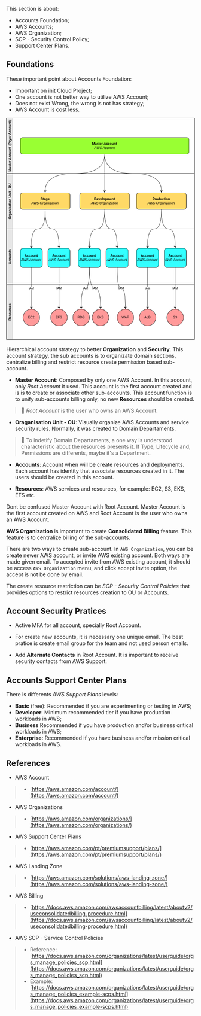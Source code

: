 This section is about:

- Accounts Foundation;
- AWS Accounts;
- AWS Organization;
- SCP - Security Control Policy;
- Support Center Plans.

## Foundations

These important point about Accounts Foundation:

- Important on init Cloud Project;
- One account is not better way to utilize AWS Account;
- Does not exist Wrong, the wrong is not has strategy;
- AWS Account is cost less.

![02-account-diagram.drawio.png](img/02-account-diagram.drawio.png)

Hierarchical account strategy to better __Organization__ and __Security__.  This account strategy, the sub accounts is to organizate domain sections, centralize billing and restrict resource create permission based sub-account.

- __Master Account__: Composed by only one AWS Account. In this account, only _Root Account_ it used. This account is the first account created and is is to create or associate other sub-accounts. This account function is to unify sub-accounts billing only, no new __Resources__ should be created.

> :memo: _Root Account_ is the user who owns an AWS Account.

- __Oraganisation Unit - OU__: Visually organize AWS Accounts and service security rules. Normally, it was created to Domain Departaments.

> :memo: To indetify Domain Departaments, a one way is understood characteristic about the resources presents it. If Type, Lifecycle and, Permissions are differents, maybe it's a Department. 

- __Accounts__: Account when will be create resources and deployments. Each account has identity that associate resources created in it. The users should be created in this account.

- __Resources__: AWS services and resources, for example: EC2, S3, EKS, EFS etc.

Dont be confused Master Account with Root Account. Master Account is the first account created on AWS and Root Account is the user who owns an AWS Account.

__AWS Organization__ is important to create __Consolidated Billing__ feature. This feature is to centralize billing of the sub-accounts.

There are two ways to create sub-account. In `AWS Organization`, you can be create newer AWS account, or invite AWS existing account. Both ways are made given email. To accepted invite from AWS existing account, it should be access `AWS Organization` menu, and click accept invite option, the accept is not be done by email.

The create resource restriction can be _SCP - Security Control Policies_ that provides options to restrict resources creation to OU or Accounts.

## Account Security Pratices

- Active MFA for all account, specially Root Account.

- For create new accounts, it is necessary one unique email. The best pratice is create email group for the team and not used person emails.

- Add __Alternate Contacts__ in Root Account. It is important to receive security contacts from AWS Support.

## Accounts Support Center Plans

There is differents _AWS Support Plans_ levels: 

- __Basic__ (free): Recommended if you are experimenting or testing in AWS;
- __Developer__: Minimum recommended tier if you have production workloads in AWS;
- __Business__ Recommended if you have production and/or business critical workloads in AWS;
- __Enterprise__: Recommended if you have business and/or mission critical workloads in AWS.

## References

- AWS Account
> - [https://aws.amazon.com/account/](https://aws.amazon.com/account/)

- AWS Organizations
> - [https://aws.amazon.com/organizations/](https://aws.amazon.com/organizations/)

- AWS Support Center Plans
> - [https://aws.amazon.com/pt/premiumsupport/plans/](https://aws.amazon.com/pt/premiumsupport/plans/)

- AWS Landing Zone
> - [https://aws.amazon.com/solutions/aws-landing-zone/](https://aws.amazon.com/solutions/aws-landing-zone/)

- AWS Billing
> - [https://docs.aws.amazon.com/awsaccountbilling/latest/aboutv2/useconsolidatedbilling-procedure.html](https://docs.aws.amazon.com/awsaccountbilling/latest/aboutv2/useconsolidatedbilling-procedure.html)

- AWS SCP - Service Control Policies
> - Reference: [https://docs.aws.amazon.com/organizations/latest/userguide/orgs_manage_policies_scp.html](https://docs.aws.amazon.com/organizations/latest/userguide/orgs_manage_policies_scp.html)
> - Example: [https://docs.aws.amazon.com/organizations/latest/userguide/orgs_manage_policies_example-scps.html](https://docs.aws.amazon.com/organizations/latest/userguide/orgs_manage_policies_example-scps.html)
